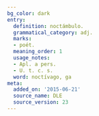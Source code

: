 ```yaml
---
bg_color: dark
entry:
  definition: noctámbulo.
  grammatical_category: adj.
  marks:
  - poét.
  meaning_order: 1
  usage_notes:
  - Apl. a pers.
  - U. t. c. s.
  word: noctívago, ga
meta:
  added_on: '2015-06-21'
  source_name: DLE
  source_version: 23
---
```

